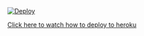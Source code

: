 <a href="https://heroku.com/deploy?template=https://github.com/HMTD-Links/File-Store-Bot-V3">
  <img src="https://www.herokucdn.com/deploy/button.svg" alt="Deploy">
</a>


<a href="https://youtu.be/0TTjF_gNdRg">Click here to watch how to deploy to heroku</a>
